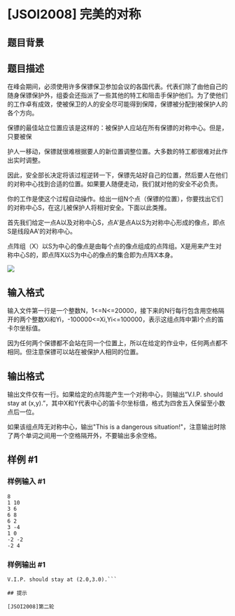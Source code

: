 # [JSOI2008] 完美的对称

## 题目背景



## 题目描述

在峰会期间，必须使用许多保镖保卫参加会议的各国代表。代表们除了由他自己的随身保镖保护外，组委会还指派了一些其他的特工和阻击手保护他们。为了使他们的工作卓有成效，使被保卫的人的安全尽可能得到保障，保镖被分配到被保护人的各个方向。

保镖的最佳站立位置应该是这样的：被保护人应站在所有保镖的对称中心。但是，只要被保

护人一移动，保镖就很难根据要人的新位置调整位置。大多数的特工都很难对此作出实时调整。


因此，安全部长决定将该过程逆转一下，保镖先站好自己的位置，然后要人在他们的对称中心找到合适的位置。如果要人随便走动，我们就对他的安全不必负责。


你的工作是使这个过程自动操作。给出一组N个点（保镖的位置），你要找出它们的对称中心S，在这儿被保护人将相对安全。下面以此类推。


首先我们给定一点A以及对称中心S，点A'是点A以S为对称中心形成的像点，即点S是线段AA'的对称中心。

点阵组（X）以S为中心的像点是由每个点的像点组成的点阵组。X是用来产生对称中心S的，即点阵X以S为中心的像点的集合即为点阵X本身。

![](https://cdn.luogu.com.cn/upload/pic/149.png)


## 输入格式

输入文件第一行是一个整数N，1<=N<=20000，接下来的N行每行包含用空格隔开的两个整数Xi和Yi，-100000<=Xi,Yi<=100000，表示这组点阵中第I个点的笛卡尔坐标值。


因为任何两个保镖都不会站在同一个位置上，所以在给定的作业中，任何两点都不相同。但注意保镖可以站在被保护人相同的位置。


## 输出格式

输出文件仅有一行。如果给定的点阵能产生一个对称中心，则输出“V.I.P.  should  stay  at (x,y).”，其中X和Y代表中心的笛卡尔坐标值，格式为四舍五入保留至小数点后一位。


如果该组点阵无对称中心，输出"This is a dangerous situation!"，注意输出时除了两个单词之间用一个空格隔开外，不要输出多余空格。


## 样例 #1

### 样例输入 #1
```
8
1 10
3 6
6 8
6 2
3 -4
1 0
-2 -2
-2 4
```

### 样例输出 #1

```
V.I.P. should stay at (2.0,3.0).```

## 提示

[JSOI2008]第二轮

